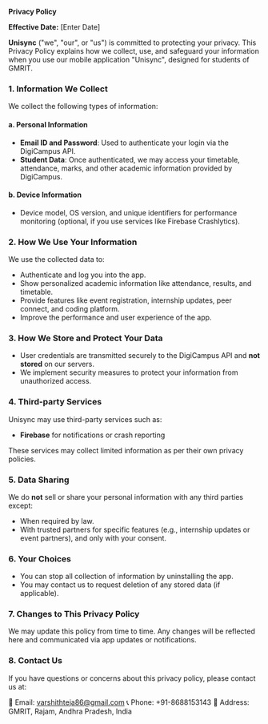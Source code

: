 **Privacy Policy**

**Effective Date:** \[Enter Date]

**Unisync** ("we", "our", or "us") is committed to protecting your privacy. This Privacy Policy explains how we collect, use, and safeguard your information when you use our mobile application "Unisync", designed for students of GMRIT.

### **1. Information We Collect**

We collect the following types of information:

#### a. Personal Information

* **Email ID and Password**: Used to authenticate your login via the DigiCampus API.
* **Student Data**: Once authenticated, we may access your timetable, attendance, marks, and other academic information provided by DigiCampus.

#### b. Device Information

* Device model, OS version, and unique identifiers for performance monitoring (optional, if you use services like Firebase Crashlytics).

### **2. How We Use Your Information**

We use the collected data to:

* Authenticate and log you into the app.
* Show personalized academic information like attendance, results, and timetable.
* Provide features like event registration, internship updates, peer connect, and coding platform.
* Improve the performance and user experience of the app.

### **3. How We Store and Protect Your Data**

* User credentials are transmitted securely to the DigiCampus API and **not stored** on our servers.
* We implement security measures to protect your information from unauthorized access.

### **4. Third-party Services**

Unisync may use third-party services such as:

* **Firebase** for notifications or crash reporting

These services may collect limited information as per their own privacy policies.

### **5. Data Sharing**

We do **not** sell or share your personal information with any third parties except:

* When required by law.
* With trusted partners for specific features (e.g., internship updates or event partners), and only with your consent.

### **6. Your Choices**

* You can stop all collection of information by uninstalling the app.
* You may contact us to request deletion of any stored data (if applicable).

### **7. Changes to This Privacy Policy**

We may update this policy from time to time. Any changes will be reflected here and communicated via app updates or notifications.

### **8. Contact Us**

If you have questions or concerns about this privacy policy, please contact us at:

📧 Email: varshithteja86@gmail.com
📞 Phone: +91-8688153143
🏫 Address: GMRIT, Rajam, Andhra Pradesh, India

